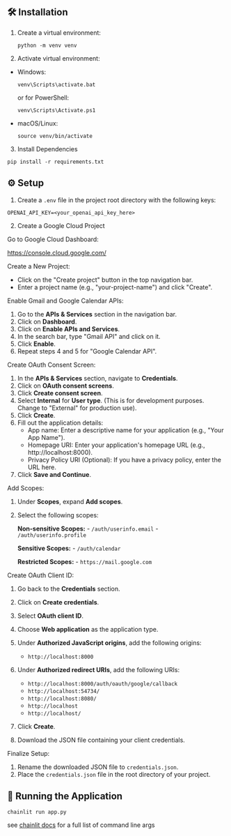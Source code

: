## 🛠️ Installation
1. Create a virtual environment:
   ```
   python -m venv venv
   ```
2. Activate virtual environment:
- Windows:
  ```
  venv\Scripts\activate.bat
  ```
  or for PowerShell:
  ```
  venv\Scripts\Activate.ps1
  ```

- macOS/Linux:
  ```
  source venv/bin/activate
  ```
3. Install Dependencies
```
pip install -r requirements.txt
```

## ⚙️ Setup
1. Create a `.env` file in the project root directory with the following keys:
```
OPENAI_API_KEY=<your_openai_api_key_here>
```

2. Create a Google Cloud Project

Go to Google Cloud Dashboard:

https://console.cloud.google.com/

Create a New Project:

- Click on the "Create project" button in the top navigation bar.
- Enter a project name (e.g., "your-project-name") and click "Create".

Enable Gmail and Google Calendar APIs:

1. Go to the **APIs & Services** section in the navigation bar.
2. Click on **Dashboard**.
3. Click on **Enable APIs and Services**.
4. In the search bar, type "Gmail API" and click on it.
5. Click **Enable**.
6. Repeat steps 4 and 5 for "Google Calendar API".

Create OAuth Consent Screen:

1. In the **APIs & Services** section, navigate to **Credentials**.
2. Click on **OAuth consent screens**.
3. Click **Create consent screen**.
4. Select **Internal** for **User type**. (This is for development purposes. Change to "External" for production use).
5. Click **Create**.
6. Fill out the application details:
    - App name: Enter a descriptive name for your application (e.g., "Your App Name").
    - Homepage URI: Enter your application's homepage URL (e.g., http://localhost:8000).
    - Privacy Policy URI (Optional):  If you have a privacy policy, enter the URL here.
7. Click **Save and Continue**.

Add Scopes:

1. Under **Scopes**, expand **Add scopes**.
2. Select the following scopes:

    **Non-sensitive Scopes:**
        - `/auth/userinfo.email`
        - `/auth/userinfo.profile`

    **Sensitive Scopes:**
        - `/auth/calendar`

    **Restricted Scopes:**
        - `https://mail.google.com`

Create OAuth Client ID:

1. Go back to the **Credentials** section.
2. Click on **Create credentials**.
3. Select **OAuth client ID**.
4. Choose **Web application** as the application type.
5. Under **Authorized JavaScript origins**, add the following origins:

    - `http://localhost:8000`

6. Under **Authorized redirect URIs**, add the following URIs:

    - `http://localhost:8000/auth/oauth/google/callback`
    - `http://localhost:54734/`
    - `http://localhost:8080/`
    - `http://localhost`
    - `http://localhost/`

7. Click **Create**.
8. Download the JSON file containing your client credentials. 

Finalize Setup:

1. Rename the downloaded JSON file to `credentials.json`.
2. Place the `credentials.json` file in the root directory of your project.


## 🚀 Running the Application
```
chainlit run app.py
```
see [chainlit docs](https://docs.chainlit.io/backend/command-line#command-line-options) for a full list of command line args

